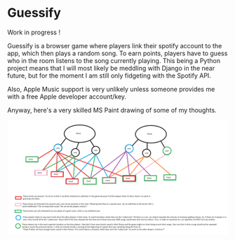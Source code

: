 # Guessify

Work in progress !

Guessify is a browser game where players link their spotify account to the app, which then plays a random song. To earn points, players have to guess who in the room listens to the song currently playing.
This being a Python project means that I will most likely be meddling with Django in the near future, but for the moment I am still only fidgeting with the Spotify API.

Also, Apple Music support is very unlikely unless someone provides me with a free Apple developer account/key.

Anyway, here's a very skilled MS Paint drawing of some of my thoughts.

![Screenshot](thoughts.png)
